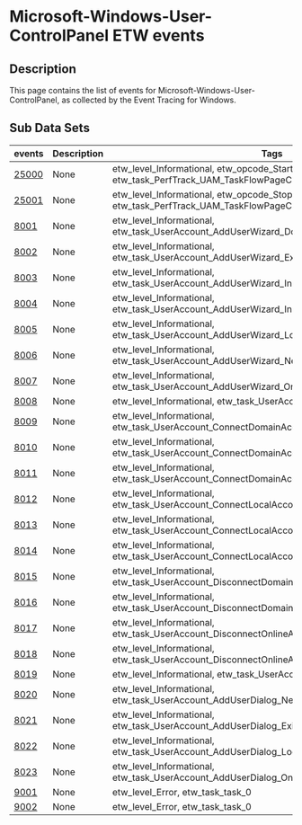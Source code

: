# Microsoft-Windows-User-ControlPanel ETW events

## Description
This page contains the list of events for Microsoft-Windows-User-ControlPanel, as collected by the Event Tracing for Windows.

## Sub Data Sets
|events|Description|Tags|
|---|---|---|
|[25000](events/event-25000.md)|None|etw_level_Informational, etw_opcode_Start, etw_task_PerfTrack_UAM_TaskFlowPageChange|
|[25001](events/event-25001.md)|None|etw_level_Informational, etw_opcode_Stop, etw_task_PerfTrack_UAM_TaskFlowPageChange|
|[8001](events/event-8001.md)|None|etw_level_Informational, etw_task_UserAccount_AddUserWizard_DomainUserAdded|
|[8002](events/event-8002.md)|None|etw_level_Informational, etw_task_UserAccount_AddUserWizard_ExistingOnlineUserAdded|
|[8003](events/event-8003.md)|None|etw_level_Informational, etw_task_UserAccount_AddUserWizard_InstallProviderLinkClickedonLocal|
|[8004](events/event-8004.md)|None|etw_level_Informational, etw_task_UserAccount_AddUserWizard_InstallProviderLinkClickedonOnline|
|[8005](events/event-8005.md)|None|etw_level_Informational, etw_task_UserAccount_AddUserWizard_LocalUserAdded|
|[8006](events/event-8006.md)|None|etw_level_Informational, etw_task_UserAccount_AddUserWizard_NewOnlineUserAdded|
|[8007](events/event-8007.md)|None|etw_level_Informational, etw_task_UserAccount_AddUserWizard_OnlineWizardError|
|[8008](events/event-8008.md)|None|etw_level_Informational, etw_task_UserAccount_AddUserWizardOpened|
|[8009](events/event-8009.md)|None|etw_level_Informational, etw_task_UserAccount_ConnectDomainAccount_Completed|
|[8010](events/event-8010.md)|None|etw_level_Informational, etw_task_UserAccount_ConnectDomainAccount_OnlineWizardError|
|[8011](events/event-8011.md)|None|etw_level_Informational, etw_task_UserAccount_ConnectDomainAccountOpened|
|[8012](events/event-8012.md)|None|etw_level_Informational, etw_task_UserAccount_ConnectLocalAccount_Completed|
|[8013](events/event-8013.md)|None|etw_level_Informational, etw_task_UserAccount_ConnectLocalAccount_OnlineWizardError|
|[8014](events/event-8014.md)|None|etw_level_Informational, etw_task_UserAccount_ConnectLocalAccountOpened|
|[8015](events/event-8015.md)|None|etw_level_Informational, etw_task_UserAccount_DisconnectDomainAccount_Completed|
|[8016](events/event-8016.md)|None|etw_level_Informational, etw_task_UserAccount_DisconnectDomainAccountOpened|
|[8017](events/event-8017.md)|None|etw_level_Informational, etw_task_UserAccount_DisconnectOnlineAccount_Completed|
|[8018](events/event-8018.md)|None|etw_level_Informational, etw_task_UserAccount_DisconnectOnlineAccountOpened|
|[8019](events/event-8019.md)|None|etw_level_Informational, etw_task_UserAccount_AddUserDialogOpened|
|[8020](events/event-8020.md)|None|etw_level_Informational, etw_task_UserAccount_AddUserDialog_NewOnlineUserAdded|
|[8021](events/event-8021.md)|None|etw_level_Informational, etw_task_UserAccount_AddUserDialog_ExistingOnlineUserAdded|
|[8022](events/event-8022.md)|None|etw_level_Informational, etw_task_UserAccount_AddUserDialog_LocalUserAdded|
|[8023](events/event-8023.md)|None|etw_level_Informational, etw_task_UserAccount_AddUserDialog_OnlineWizardError|
|[9001](events/event-9001.md)|None|etw_level_Error, etw_task_task_0|
|[9002](events/event-9002.md)|None|etw_level_Error, etw_task_task_0|
